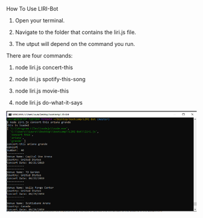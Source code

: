 How To Use LIRI-Bot

1. Open your terminal.

2. Navigate to the folder that contains the liri.js file.

3. The utput will depend on the command you run.

There are four commands: 

1. node liri.js concert-this

2. node liri.js spotify-this-song

3. node liri.js movie-this

4. node liri.js do-what-it-says

![LIRI-Bot](images/concert-this.png)
